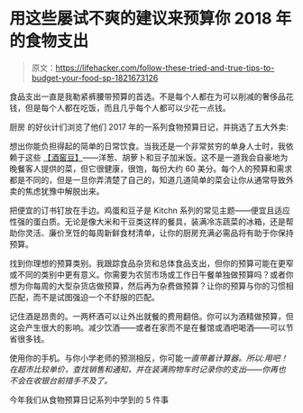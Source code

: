 # 用这些屡试不爽的建议来预算你 2018 年的食物支出

> 原文：<https://lifehacker.com/follow-these-tried-and-true-tips-to-budget-your-food-sp-1821673126>

食品支出一直是我勒紧裤腰带预算的首选。不是每个人都在为可以削减的奢侈品花钱，但是每个人都在吃饭，而且几乎每个人都可以少花一点钱。



厨房 的好伙计们浏览了他们 2017 年的一系列食物预算日记，并挑选了五大外卖:

想出你能负担得起的简单的日常饮食。当我还是一个非常贫穷的单身人士时，我依赖于这些 [【酒窖豆】](http://www.amateurgourmet.com/2007/12/rachel_whartons.html)——洋葱、胡萝卜和豆子加米饭。这不是一道我会自豪地为晚餐客人提供的菜，但它很健康，很饱，每份大约 60 美分。每个人的预算和需求都是不同的，但是一旦你弄清楚了自己的，知道几道简单的菜会让你从通常导致外卖的焦虑犹豫中解脱出来。

把便宜的订书钉放在手边。鸡蛋和豆子是 Kitchn 系列的常见主题——便宜且适应性强的蛋白质。无论是像大米和干豆类这样的餐具，装满冷冻蔬菜的冰箱，还是帮助你灵活、廉价烹饪的每周新鲜食材清单，让你的厨房充满必需品将有助于你保持预算。

找到你理想的预算类别。我跟踪食品杂货和总体食品支出，但你的预算可能在更窄或不同的类别中更有意义。你需要为农贸市场或工作日午餐单独做预算吗？或者你想为你每周的大型杂货店做预算，然后再为杂费做预算？让你的预算与你的习惯相匹配，而不是试图强迫一个不舒服的匹配。

记住酒是昂贵的。一两杯酒可以让外出就餐的费用翻倍。你可以为酒精做预算，但这会产生很大的影响。减少饮酒——或者在家而不是在餐馆或酒吧喝酒——可以节省很多钱。

使用你的手机。与你小学老师的预测相反，你可能*一直带着计算器。所以:用吧！在超市比较单价，查找销售和通知，并在装满购物车时记录你的支出——你再也不会在收银台前措手不及了。*

今年我们从食物预算日记系列中学到的 5 件事
